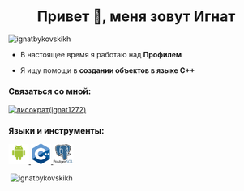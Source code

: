 <h1 align="center">Привет 👋, меня зовут Игнат</h1>
<p align="left"> <img src="https://komarev.com/ghpvc/?username=ignatbykovskikh&label=Profile%20views&color=0e75b6&style=flat" alt="ignatbykovskikh" /> </p>

- В настоящее время я работаю над **Профилем**

- Я ищу помощи в **создании объектов в языке С++**

<h3 align="left">Связаться со мной:</h3>
<p align="left">
<a href="https://discord.gg/лисократ(ignat1272)" target="blank"><img align="center" src="https://raw.githubusercontent.com/rahuldkjain/github-profile-readme-generator/master/src/images/icons/Social/discord.svg" alt="лисократ(ignat1272)" height="30" width="40" /></a>
</p>

<h3 align="left">Языки и инструменты:</h3>
<p align="left"> <a href="https://developer.android.com " target="_blank" rel="noreferrer"> <img src="https://raw.githubusercontent.com/devicons/devicon/master/icons/android/android-original-wordmark.svg" alt="android" width="40" height="40"/> </a> <a href="https://www.w3schools.com/cpp/" target="_blank" rel="noreferrer"> <img src="https://raw.githubusercontent.com/devicons/devicon/master/icons/cplusplus/cplusplus-original.svg" alt="cplusplus" width="40" height="40"/> </a> <a href="https://www.postgresql.org " target="_blank" rel="noreferrer"> <img src="https://raw.githubusercontent.com/devicons/devicon/master/icons/postgresql/postgresql-original-wordmark.svg" alt="postgresql" width="40" height="40"/> </a> </p>



<p>&nbsp;<img align="center" src="https://github-readme-stats.vercel.app/api?username=ignatbykovskikh&show_icons=true&locale=en" alt="ignatbykovskikh" /></p>



